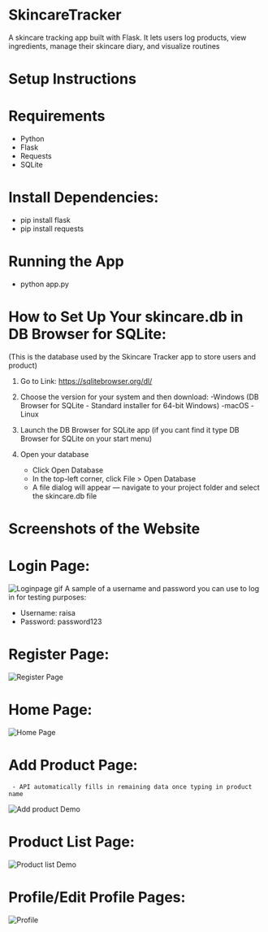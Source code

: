 # SkincareTracker
A skincare tracking app built with Flask. It lets users log products, view ingredients, manage their skincare diary, and visualize routines

# Setup Instructions

# Requirements
- Python 
- Flask
- Requests
- SQLite 

# Install Dependencies:
- pip install flask
- pip install requests 

# Running the App
- python app.py

# How to Set Up Your skincare.db in DB Browser for SQLite:
(This is the database used by the Skincare Tracker app to store users and product)
1. Go to Link:
     https://sqlitebrowser.org/dl/
   
 2. Choose the version for your system and then download:
    -Windows (DB Browser for SQLite - Standard installer for 64-bit Windows)
    -macOS 
    -Linux

3. Launch the DB Browser for SQLite app (if you cant find it type DB Browser for SQLite on your start menu)

4. Open your database
    - Click Open Database
    - In the top-left corner, click File > Open Database
    - A file dialog will appear — navigate to your project folder and select the skincare.db file
  
# Screenshots of the Website

# Login Page:
![Loginpage gif](https://private-user-images.githubusercontent.com/156049642/435482286-aff6bcd2-61ae-42a4-8806-28c8eacadf18.gif?jwt=eyJhbGciOiJIUzI1NiIsInR5cCI6IkpXVCJ9.eyJpc3MiOiJnaXRodWIuY29tIiwiYXVkIjoicmF3LmdpdGh1YnVzZXJjb250ZW50LmNvbSIsImtleSI6ImtleTUiLCJleHAiOjE3NDUxNjczMjQsIm5iZiI6MTc0NTE2NzAyNCwicGF0aCI6Ii8xNTYwNDk2NDIvNDM1NDgyMjg2LWFmZjZiY2QyLTYxYWUtNDJhNC04ODA2LTI4YzhlYWNhZGYxOC5naWY_WC1BbXotQWxnb3JpdGhtPUFXUzQtSE1BQy1TSEEyNTYmWC1BbXotQ3JlZGVudGlhbD1BS0lBVkNPRFlMU0E1M1BRSzRaQSUyRjIwMjUwNDIwJTJGdXMtZWFzdC0xJTJGczMlMkZhd3M0X3JlcXVlc3QmWC1BbXotRGF0ZT0yMDI1MDQyMFQxNjM3MDRaJlgtQW16LUV4cGlyZXM9MzAwJlgtQW16LVNpZ25hdHVyZT0wMGM0OTJkNWNlOTcyZDZmYWFlNDgyODhjNjc0YzdhNjg0NjVlNTY1YTE4Y2I3ODgzMjA3MjMxYTQyNTY2NWY2JlgtQW16LVNpZ25lZEhlYWRlcnM9aG9zdCJ9.xidUtsf7J2lCyCfx0-ik6X5gqM2C2r3i7KQG_K6y5Vc)
A sample of a username and password you can use to log in for testing purposes:
 - Username: raisa
 - Password: password123 

# Register Page:
![Register Page](https://private-user-images.githubusercontent.com/156049642/435485963-ccb4a3d9-cae2-406a-b369-3b241bb30ec5.gif?jwt=eyJhbGciOiJIUzI1NiIsInR5cCI6IkpXVCJ9.eyJpc3MiOiJnaXRodWIuY29tIiwiYXVkIjoicmF3LmdpdGh1YnVzZXJjb250ZW50LmNvbSIsImtleSI6ImtleTUiLCJleHAiOjE3NDUxNzAyNzIsIm5iZiI6MTc0NTE2OTk3MiwicGF0aCI6Ii8xNTYwNDk2NDIvNDM1NDg1OTYzLWNjYjRhM2Q5LWNhZTItNDA2YS1iMzY5LTNiMjQxYmIzMGVjNS5naWY_WC1BbXotQWxnb3JpdGhtPUFXUzQtSE1BQy1TSEEyNTYmWC1BbXotQ3JlZGVudGlhbD1BS0lBVkNPRFlMU0E1M1BRSzRaQSUyRjIwMjUwNDIwJTJGdXMtZWFzdC0xJTJGczMlMkZhd3M0X3JlcXVlc3QmWC1BbXotRGF0ZT0yMDI1MDQyMFQxNzI2MTJaJlgtQW16LUV4cGlyZXM9MzAwJlgtQW16LVNpZ25hdHVyZT03ZTVjNDcyZDQ4OTcwMGNmYWU2NzcxNWVjNWU1OGQ0NmNjMDgyYWI2MGUwMmM5OWUxZGQ2MWU3YzJiOTc4YTJkJlgtQW16LVNpZ25lZEhlYWRlcnM9aG9zdCJ9.xatG5RCHzzKCxwHdk9rMi2Shg0PH3C5tDuUw_6vVzJw)

# Home Page:
![Home Page](https://private-user-images.githubusercontent.com/156049642/435483820-3b7d139f-d5e2-480b-8ba5-9e40a03cc2b0.gif?jwt=eyJhbGciOiJIUzI1NiIsInR5cCI6IkpXVCJ9.eyJpc3MiOiJnaXRodWIuY29tIiwiYXVkIjoicmF3LmdpdGh1YnVzZXJjb250ZW50LmNvbSIsImtleSI6ImtleTUiLCJleHAiOjE3NDUxNjgyMTQsIm5iZiI6MTc0NTE2NzkxNCwicGF0aCI6Ii8xNTYwNDk2NDIvNDM1NDgzODIwLTNiN2QxMzlmLWQ1ZTItNDgwYi04YmE1LTllNDBhMDNjYzJiMC5naWY_WC1BbXotQWxnb3JpdGhtPUFXUzQtSE1BQy1TSEEyNTYmWC1BbXotQ3JlZGVudGlhbD1BS0lBVkNPRFlMU0E1M1BRSzRaQSUyRjIwMjUwNDIwJTJGdXMtZWFzdC0xJTJGczMlMkZhd3M0X3JlcXVlc3QmWC1BbXotRGF0ZT0yMDI1MDQyMFQxNjUxNTRaJlgtQW16LUV4cGlyZXM9MzAwJlgtQW16LVNpZ25hdHVyZT01MmEzMTM1YjczMDMwYjdlYTNhMjk2NmZlODkxNjZmZWNhODFhMmE0Mzc0ZTFlZWYxYmIxYTcwNTUxZjE1M2JiJlgtQW16LVNpZ25lZEhlYWRlcnM9aG9zdCJ9.a64R6DSGJXED-IVXw_UTFyDROvsXWzxGwFrEspVbDT0)

# Add Product Page: 
     - API automatically fills in remaining data once typing in product name 
![Add product Demo](https://private-user-images.githubusercontent.com/156049642/435484391-e5472415-145c-4727-89b3-2a867f579eb3.gif?jwt=eyJhbGciOiJIUzI1NiIsInR5cCI6IkpXVCJ9.eyJpc3MiOiJnaXRodWIuY29tIiwiYXVkIjoicmF3LmdpdGh1YnVzZXJjb250ZW50LmNvbSIsImtleSI6ImtleTUiLCJleHAiOjE3NDUxNjg3MjksIm5iZiI6MTc0NTE2ODQyOSwicGF0aCI6Ii8xNTYwNDk2NDIvNDM1NDg0MzkxLWU1NDcyNDE1LTE0NWMtNDcyNy04OWIzLTJhODY3ZjU3OWViMy5naWY_WC1BbXotQWxnb3JpdGhtPUFXUzQtSE1BQy1TSEEyNTYmWC1BbXotQ3JlZGVudGlhbD1BS0lBVkNPRFlMU0E1M1BRSzRaQSUyRjIwMjUwNDIwJTJGdXMtZWFzdC0xJTJGczMlMkZhd3M0X3JlcXVlc3QmWC1BbXotRGF0ZT0yMDI1MDQyMFQxNzAwMjlaJlgtQW16LUV4cGlyZXM9MzAwJlgtQW16LVNpZ25hdHVyZT04MDdlOGY2MmNkYTE2NzZmZDkyODlmOGE1NDE2NDM5YjRjM2U5ZmMxYmUyNTVmMjYwMzhlNGU5NTdiYmYxNjAwJlgtQW16LVNpZ25lZEhlYWRlcnM9aG9zdCJ9.andLY5teRqpLkFOccBNQ-gbbqflXqdd0AzogBo3cQQc)

# Product List Page: 
![ Product list Demo](https://private-user-images.githubusercontent.com/156049642/435485368-26e413be-f6f6-4f53-be85-7b48444acac6.gif?jwt=eyJhbGciOiJIUzI1NiIsInR5cCI6IkpXVCJ9.eyJpc3MiOiJnaXRodWIuY29tIiwiYXVkIjoicmF3LmdpdGh1YnVzZXJjb250ZW50LmNvbSIsImtleSI6ImtleTUiLCJleHAiOjE3NDUxNjk2MTIsIm5iZiI6MTc0NTE2OTMxMiwicGF0aCI6Ii8xNTYwNDk2NDIvNDM1NDg1MzY4LTI2ZTQxM2JlLWY2ZjYtNGY1My1iZTg1LTdiNDg0NDRhY2FjNi5naWY_WC1BbXotQWxnb3JpdGhtPUFXUzQtSE1BQy1TSEEyNTYmWC1BbXotQ3JlZGVudGlhbD1BS0lBVkNPRFlMU0E1M1BRSzRaQSUyRjIwMjUwNDIwJTJGdXMtZWFzdC0xJTJGczMlMkZhd3M0X3JlcXVlc3QmWC1BbXotRGF0ZT0yMDI1MDQyMFQxNzE1MTJaJlgtQW16LUV4cGlyZXM9MzAwJlgtQW16LVNpZ25hdHVyZT03NjY1ZDk2YjA4MmMyNmU2Yjc4OWYyMGNkOTliNTBmNzZiMjAzZWRmMjQ3MGE0NGQ1YjE3MGMxNGFmYWRhYjY3JlgtQW16LVNpZ25lZEhlYWRlcnM9aG9zdCJ9.00YsaoeG2-KiseU_XJ0yczxKDPZ342GF8NmG9LHEpw8)

# Profile/Edit Profile Pages: 
![Profile](https://private-user-images.githubusercontent.com/156049642/435488038-361b6522-01bd-48e1-8cef-aafc75dfc0e9.gif?jwt=eyJhbGciOiJIUzI1NiIsInR5cCI6IkpXVCJ9.eyJpc3MiOiJnaXRodWIuY29tIiwiYXVkIjoicmF3LmdpdGh1YnVzZXJjb250ZW50LmNvbSIsImtleSI6ImtleTUiLCJleHAiOjE3NDUxNzI0NDcsIm5iZiI6MTc0NTE3MjE0NywicGF0aCI6Ii8xNTYwNDk2NDIvNDM1NDg4MDM4LTM2MWI2NTIyLTAxYmQtNDhlMS04Y2VmLWFhZmM3NWRmYzBlOS5naWY_WC1BbXotQWxnb3JpdGhtPUFXUzQtSE1BQy1TSEEyNTYmWC1BbXotQ3JlZGVudGlhbD1BS0lBVkNPRFlMU0E1M1BRSzRaQSUyRjIwMjUwNDIwJTJGdXMtZWFzdC0xJTJGczMlMkZhd3M0X3JlcXVlc3QmWC1BbXotRGF0ZT0yMDI1MDQyMFQxODAyMjdaJlgtQW16LUV4cGlyZXM9MzAwJlgtQW16LVNpZ25hdHVyZT1jMGRkYjBmOTllMWIyMDc3ZmEyOTFkZmRlZGFjZDZkMTIxMjlhNDE1ZTM0Njc1MjUxNmQxYzY4Yzc0Zjg3ZGJiJlgtQW16LVNpZ25lZEhlYWRlcnM9aG9zdCJ9.Qpb5x0AFY9fyADscPCGq5BDdDHwA4aKl4cC6nyXcnuk)

